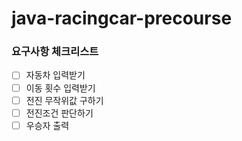 # java-racingcar-precourse

### 요구사항 체크리스트

- [ ]  자동차 입력받기
- [ ]  이동 횟수 입력받기
- [ ]  전진 무작위값 구하기
- [ ]  전진조건 판단하기
- [ ]  우승자 출력